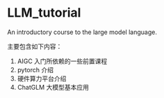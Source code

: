 # LLM_tutorial
An introductory  course to the large model language. 

主要包含如下内容：
1. AIGC 入门所依赖的一些前置课程
2. pytorch 介绍
3. 硬件算力平台介绍
4. ChatGLM 大模型基本应用